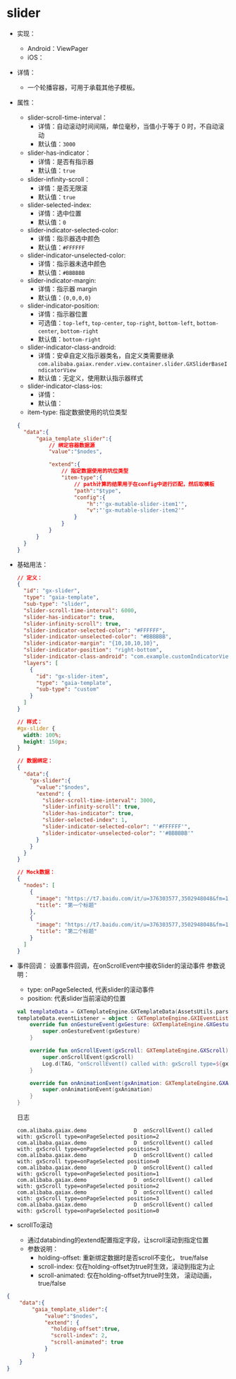 # slider
- 实现：
  - Android：ViewPager
  - iOS：

- 详情：
  - 一个轮播容器，可用于承载其他子模板。

- 属性：
  - slider-scroll-time-interval：
    - 详情：自动滚动时间间隔，单位毫秒，当值小于等于 0 时，不自动滚动
    - 默认值：`3000`
  - slider-has-indicator：
    - 详情：是否有指示器
    - 默认值：`true`
  - slider-infinity-scroll：
    - 详情：是否无限滚
    - 默认值：`true`
  - slider-selected-index:
    - 详情：选中位置
    - 默认值：`0`
  - slider-indicator-selected-color:
    - 详情：指示器选中颜色
    - 默认值：`#FFFFFF`
  - slider-indicator-unselected-color:
    - 详情：指示器未选中颜色
    - 默认值：`#BBBBBB`
  - slider-indicator-margin:
    - 详情：指示器 margin
    - 默认值：`{0,0,0,0}`
  - slider-indicator-position:
    - 详情：指示器位置
    - 可选值：`top-left`, `top-center`, `top-right`, `bottom-left`, `bottom-center`, `bottom-right`
    - 默认值：`bottom-right`
  - slider-indicator-class-android:
    - 详情：安卓自定义指示器类名，自定义类需要继承 `com.alibaba.gaiax.render.view.container.slider.GXSliderBaseIndicatorView`
    - 默认值：无定义，使用默认指示器样式
  - slider-indicator-class-ios:
    - 详情：
    - 默认值：
  - item-type: 指定数据使用的坑位类型
  ```json
  {
    "data":{
        "gaia_template_slider":{
            // 绑定容器数据源
            "value":"$nodes",

            "extend":{
                // 指定数据使用的坑位类型
                "item-type":{
                    // path计算的结果用于在config中进行匹配，然后取模板
                    "path":"$type",
                    "config":{
                        "h":"'gx-mutable-slider-item1'",
                        "v":"'gx-mutable-slider-item2'"
                    }
                }
            }
        }
    }
  }

- 基础用法：
  ```json
  // 定义：
  {
    "id": "gx-slider",
    "type": "gaia-template",
    "sub-type": "slider",
    "slider-scroll-time-interval": 6000,
    "slider-has-indicator": true,
    "slider-infinity-scroll": true,
    "slider-indicator-selected-color": "#FFFFFF",
    "slider-indicator-unselected-color": "#BBBBBB",
    "slider-indicator-margin": "{10,10,10,10}",
    "slider-indicator-position": "right-bottom",
    "slider-indicator-class-android": "com.example.customIndicatorView",
    "layers": [
      {
        "id": "gx-slider-item",
        "type": "gaia-template",
        "sub-type": "custom"
      }
    ]
  }
  ```
  ```css
  // 样式：
  #gx-slider {
    width: 100%;
    height: 150px;
  }
  ```
  ```json
  // 数据绑定：
  {
    "data":{
      "gx-slider":{
        "value":"$nodes",
        "extend": {
          "slider-scroll-time-interval": 3000,
          "slider-infinity-scroll": true,
          "slider-has-indicator": true,
          "slider-selected-index": 1,
          "slider-indicator-selected-color": "'#FFFFFF'",
          "slider-indicator-unselected-color": "'#BBBBBB'"
        }
      }
    }
  }
  ```
  ```json
  // Mock数据：
  {
    "nodes": [
      {
        "image": "https://t7.baidu.com/it/u=376303577,3502948048&fm=193&f=GIF",
        "title": "第一个标题"
      },
      {
        "image": "https://t7.baidu.com/it/u=376303577,3502948048&fm=193&f=GIF",
        "title": "第二个标题"
      }
    ]
  }
  ```
- 事件回调：
  设置事件回调，在onScrollEvent中接收Slider的滚动事件
  参数说明：
    - type: onPageSelected, 代表slider的滚动事件
    - position: 代表slider当前滚动的位置
  ```kotlin
  val templateData = GXTemplateEngine.GXTemplateData(AssetsUtils.parseAssets(activity, "assets_data_source/data/gx-slider-multi-type-data.json"))
  templateData.eventListener = object : GXTemplateEngine.GXIEventListener {
      override fun onGestureEvent(gxGesture: GXTemplateEngine.GXGesture) {
          super.onGestureEvent(gxGesture)
      }

      override fun onScrollEvent(gxScroll: GXTemplateEngine.GXScroll) {
          super.onScrollEvent(gxScroll)
          Log.d(TAG, "onScrollEvent() called with: gxScroll type=${gxScroll.type} position=${gxScroll.position}")
      }

      override fun onAnimationEvent(gxAnimation: GXTemplateEngine.GXAnimation) {
          super.onAnimationEvent(gxAnimation)
      }
  }
  ```

  日志
  ```text
  com.alibaba.gaiax.demo               D  onScrollEvent() called with: gxScroll type=onPageSelected position=2
  com.alibaba.gaiax.demo               D  onScrollEvent() called with: gxScroll type=onPageSelected position=3
  com.alibaba.gaiax.demo               D  onScrollEvent() called with: gxScroll type=onPageSelected position=0
  com.alibaba.gaiax.demo               D  onScrollEvent() called with: gxScroll type=onPageSelected position=1
  com.alibaba.gaiax.demo               D  onScrollEvent() called with: gxScroll type=onPageSelected position=2
  com.alibaba.gaiax.demo               D  onScrollEvent() called with: gxScroll type=onPageSelected position=3
  com.alibaba.gaiax.demo               D  onScrollEvent() called with: gxScroll type=onPageSelected position=0
  ```


- scrollTo滚动
  - 通过databinding的extend配置指定字段，让scroll滚动到指定位置
  - 参数说明：
    - holding-offset: 重新绑定数据时是否scroll不变化， true/false
    - scroll-index: 仅在holding-offset为true时生效，滚动到指定为止
    - scroll-animated: 仅在holding-offset为true时生效， 滚动动画，true/false

```json
{
    "data":{
        "gaia_template_slider":{
            "value":"$nodes",
            "extend": {
              "holding-offset":true,
              "scroll-index": 2,
              "scroll-animated": true
            }
        }
    }
}
```